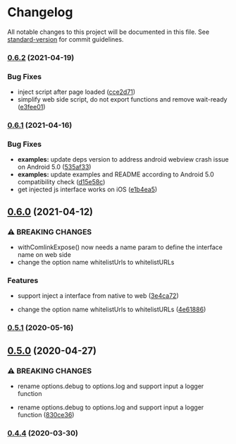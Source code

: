 # Changelog

All notable changes to this project will be documented in this file. See [standard-version](https://github.com/conventional-changelog/standard-version) for commit guidelines.

### [0.6.2](https://github.com/rocwind/react-native-webview-comlink/compare/v0.6.1...v0.6.2) (2021-04-19)


### Bug Fixes

* inject script after page loaded ([cce2d71](https://github.com/rocwind/react-native-webview-comlink/commit/cce2d7112e67cfd7bce670bbd489a1e322e6c73b))
* simplify web side script, do not export functions and remove wait-ready ([e3fee01](https://github.com/rocwind/react-native-webview-comlink/commit/e3fee01cc24897442ff62f07636524372b03f2f9))

### [0.6.1](https://github.com/rocwind/react-native-webview-comlink/compare/v0.6.0...v0.6.1) (2021-04-16)


### Bug Fixes

* **examples:** update deps version to address android webview crash issue on Android 5.0 ([535af33](https://github.com/rocwind/react-native-webview-comlink/commit/535af336eeb301d623c91517e73482bcf6e328e8))
* **examples:** update examples and README according to Android 5.0 compatibility check ([d15e58c](https://github.com/rocwind/react-native-webview-comlink/commit/d15e58cca2f39986642aaf5734129e4ab2c336e5))
* get injected js interface works on iOS ([e1b4ea5](https://github.com/rocwind/react-native-webview-comlink/commit/e1b4ea53029297ad02dabf9d33a0ac36702a6a9c))

## [0.6.0](https://github.com/rocwind/react-native-webview-comlink/compare/v0.5.1...v0.6.0) (2021-04-12)


### ⚠ BREAKING CHANGES

* withComlinkExpose() now needs a name param to define the interface name on web side
* change the option name whitelistUrls to whitelistURLs

### Features

* support inject a interface from native to web ([3e4ca72](https://github.com/rocwind/react-native-webview-comlink/commit/3e4ca7227a9d76d8ad9c79c2c3348af797d29e2d))


* change the option name whitelistUrls to whitelistURLs ([4e61886](https://github.com/rocwind/react-native-webview-comlink/commit/4e618861c5c203e4b0a3952a5030e158019834de))

### [0.5.1](https://github.com/rocwind/react-native-webview-comlink/compare/v0.5.0...v0.5.1) (2020-05-16)

## [0.5.0](https://github.com/rocwind/react-native-webview-comlink/compare/v0.4.4...v0.5.0) (2020-04-27)


### ⚠ BREAKING CHANGES

* rename options.debug to options.log and support input a logger function

* rename options.debug to options.log and support input a logger function ([830ce36](https://github.com/rocwind/react-native-webview-comlink/commit/830ce36c6125a922f324d85255d7ceb623913fe4))

### [0.4.4](https://github.com/rocwind/react-native-webview-comlink/compare/v0.4.3...v0.4.4) (2020-03-30)
